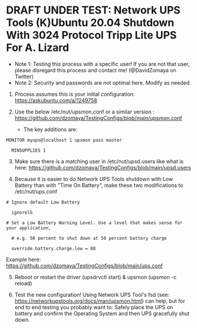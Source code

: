 # DRAFT UNDER TEST: Network UPS Tools (K)Ubuntu 20.04 Shutdown With 3024 Protocol Tripp Lite UPS For A. Lizard

* Note 1: Testing this process with a specific user! If you are not that user, please disregard this process and contact me! (@DavidZomaya on Twitter)
* Note 2: Security and passwords are not optimal here. Modify as needed.

1. Process assumes this is your initial configuration: https://askubuntu.com/a/1249758

2. Use the below /etc/nut/upsmon.conf or a similar version : https://github.com/dzomaya/TestingConfigs/blob/main/upsmon.conf
	* The key additions are: 
  ```
  MONITOR myups@localhost 1 upsmon pass master
  ```
  ```
	MINSUPPLIES 1
  ```
		

3. Make sure there is a matching user in /etc/nut/upsd.users like what is here: https://github.com/dzomaya/TestingConfigs/blob/main/upsd.users

4. Because it is easier to do Network UPS Tools shutdown with Low Battery than with "Time On Battery", make these two modifications to /etc/nut/ups.conf
  ```	
  # Ignore default Low Battery 

	ignorelb
  ```
  ```	
  # Set a Low Battery Warning Level. Use a level that makes sense for your application, 

	# e.g. 50 percent to shut down at 50 percent battery charge

	override.battery.charge.low = 88
  ```
	
Example here: 
https://github.com/dzomaya/TestingConfigs/blob/main/ups.conf

5. Reboot or restart the driver (upsdrvctl start) & upsmon (upsmon -c reload)

6. Test the new configuration! Using Network UPS Tool's fsd (see: https://networkupstools.org/docs/man/upsmon.html) can help, but for end to end testing you probably want to:
Safely place the UPS on battery and confirm the Operating System and then UPS gracefully shut down. 
